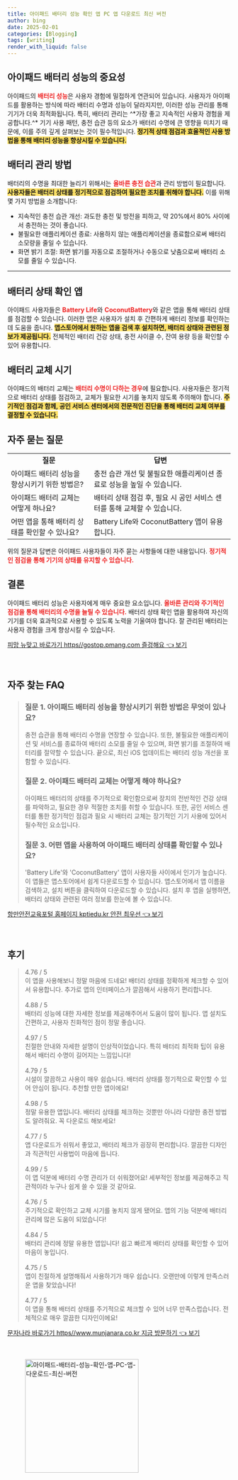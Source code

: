 ```yaml
---
title: 아이패드 배터리 성능 확인 앱 PC 앱 다운로드 최신 버전
author: bing
date: 2025-02-01
categories: [Blogging]
tags: [writing]
render_with_liquid: false
---
```



<h2 id='아이패드 배터리 성능의 중요성'>아이패드 배터리 성능의 중요성</h2>

<p>아이패드의 <b><span style="color: #ee2323;">배터리 성능</span></b>은 사용자 경험에 밀접하게 연관되어 있습니다. 사용자가 아이패드를 활용하는 방식에 따라 배터리 수명과 성능이 달라지지만, 이러한 성능 관리를 통해 기기가 더욱 최적화됩니다. 특히, 배터리 관리는 ^*가장 좋고 지속적인 사용자 경험을 제공합니다.^* 기기 사용 패턴, 충전 습관 등의 요소가 배터리 수명에 큰 영향을 미치기 때문에, 이를 주의 깊게 살펴보는 것이 필수적입니다. <b><span style="background-color: #ffe066;">정기적 상태 점검과 효율적인 사용 방법을 통해 배터리 성능을 향상시킬 수 있습니다.</span></b></p>

<h2 id='배터리 관리 방법'>배터리 관리 방법</h2>

<p>배터리의 수명을 최대한 늘리기 위해서는 <b><span style="color: #ee2323;">올바른 충전 습관</span></b>과 관리 방법이 필요합니다. <b><span style="background-color: #ffe066;">사용자들은 배터리 상태를 정기적으로 점검하여 필요한 조치를 취해야 합니다.</span></b> 이를 위해 몇 가지 방법을 소개합니다:</p>

<ul>
    <li>지속적인 충전 습관 개선: 과도한 충전 및 방전을 피하고, 약 20%에서 80% 사이에서 충전하는 것이 좋습니다.</li>
    <li>불필요한 애플리케이션 종료: 사용하지 않는 애플리케이션을 종료함으로써 배터리 소모량을 줄일 수 있습니다.</li>
    <li>화면 밝기 조절: 화면 밝기를 자동으로 조절하거나 수동으로 낮춤으로써 배터리 소모를 줄일 수 있습니다.</li>
</ul>

<hr />

<h2 id='배터리 상태 확인 앱'>배터리 상태 확인 앱</h2>

<p>아이패드 사용자들은 <b><span style="color: #ee2323;">Battery Life</span></b>와 <b><span style="color: #ee2323;">CoconutBattery</span></b>와 같은 앱을 통해 배터리 상태를 점검할 수 있습니다. 이러한 앱은 사용자가 설치 후 간편하게 배터리 정보를 확인하는 데 도움을 줍니다. <b><span style="background-color: #ffe066;">앱스토어에서 원하는 앱을 검색 후 설치하면, 배터리 상태와 관련된 정보가 제공됩니다.</span></b> 전체적인 배터리 건강 상태, 충전 사이클 수, 잔여 용량 등을 확인할 수 있어 유용합니다.</p>

<h2 id='배터리 교체 시기'>배터리 교체 시기</h2>

<p>아이패드의 배터리 교체는 <b><span style="color: #ee2323;">배터리 수명이 다하는 경우</span></b>에 필요합니다. 사용자들은 정기적으로 배터리 상태를 점검하고, 교체가 필요한 시기를 놓치지 않도록 주의해야 합니다. <b><span style="background-color: #ffe066;">주기적인 점검과 함께, 공인 서비스 센터에서의 전문적인 진단을 통해 배터리 교체 여부를 결정할 수 있습니다.</span></b></p>

<h2 id='자주 묻는 질문'>자주 묻는 질문</h2>

<table>
    <tr>
        <td style="text-align: center; height: 17px;"><b>질문</b></td>
        <td style="text-align: center; height: 17px;"><b>답변</b></td>
    </tr>
    <tr>
        <td>아이패드 배터리 성능을 향상시키기 위한 방법은?</td>
        <td>충전 습관 개선 및 불필요한 애플리케이션 종료로 성능을 높일 수 있습니다.</td>
    </tr>
    <tr>
        <td>아이패드 배터리 교체는 어떻게 하나요?</td>
        <td>배터리 상태 점검 후, 필요 시 공인 서비스 센터를 통해 교체할 수 있습니다.</td>
    </tr>
    <tr>
        <td>어떤 앱을 통해 배터리 상태를 확인할 수 있나요?</td>
        <td>Battery Life와 CoconutBattery 앱이 유용합니다.</td>
    </tr>
</table>

<p>위의 질문과 답변은 아이패드 사용자들이 자주 묻는 사항들에 대한 내용입니다. <b><span style="color: #ee2323;">정기적인 점검을 통해 기기의 상태를 유지할 수 있습니다.</span></b></p>

<h2 id='결론'>결론</h2>

<p>아이패드 배터리 성능은 사용자에게 매우 중요한 요소입니다. <b><span style="color: #ee2323;">올바른 관리와 주기적인 점검을 통해 배터리의 수명을 늘릴 수 있습니다.</span></b> 배터리 상태 확인 앱을 활용하여 자신의 기기를 더욱 효과적으로 사용할 수 있도록 노력을 기울여야 합니다. 잘 관리된 배터리는 사용자 경험을 크게 향상시킬 수 있습니다.</p>


<p><a class="click-button" title="피망 뉴맞고 바로가기 https//gostop.pmang.com 즐겅해요" href="https://afficreate.github.io/posts/%ED%94%BC%EB%A7%9D-%EB%89%B4%EB%A7%9E%EA%B3%A0-%EB%B0%94%EB%A1%9C%EA%B0%80%EA%B8%B0-httpsgostop.pmang.com-%EC%A6%90%EA%B2%85%ED%95%B4%EC%9A%94/" rel="dofollow">피망 뉴맞고 바로가기 https//gostop.pmang.com 즐겅해요 👈 보기</a></p><br>
<h2 id='자주_찾는_FAQ'>자주 찾는 FAQ</h2>
<div itemscope="" itemtype="https://schema.org/FAQPage"> 
<blockquote> 
<div itemscope="" itemprop="mainEntity" itemtype="https://schema.org/Question"> 
<h3 itemprop="name">질문 1. 아이패드 배터리 성능을 향상시키기 위한 방법은 무엇이 있나요?</h3> 
<div itemscope="" itemprop="acceptedAnswer" itemtype="https://schema.org/Answer"> 
<span itemprop="text"> 
<p>충전 습관을 통해 배터리 수명을 연장할 수 있습니다. 또한, 불필요한 애플리케이션 및 서비스를 종료하여 배터리 소모를 줄일 수 있으며, 화면 밝기를 조절하여 배터리를 절약할 수 있습니다. 끝으로, 최신 iOS 업데이트는 배터리 성능 개선을 포함할 수 있습니다.</p> 
</span> 
</div> 
</div> 

<div itemscope="" itemprop="mainEntity" itemtype="https://schema.org/Question"> 
<h3 itemprop="name">질문 2. 아이패드 배터리 교체는 어떻게 해야 하나요?</h3> 
<div itemscope="" itemprop="acceptedAnswer" itemtype="https://schema.org/Answer"> 
<span itemprop="text"> 
<p>아이패드 배터리의 상태를 주기적으로 확인함으로써 장치의 전반적인 건강 상태를 파악하고, 필요한 경우 적절한 조치를 취할 수 있습니다. 또한, 공인 서비스 센터를 통한 정기적인 점검과 필요 시 배터리 교체는 장기적인 기기 사용에 있어서 필수적인 요소입니다.</p> 
</span> 
</div> 
</div> 

<div itemscope="" itemprop="mainEntity" itemtype="https://schema.org/Question"> 
<h3 itemprop="name">질문 3. 어떤 앱을 사용하여 아이패드 배터리 상태를 확인할 수 있나요?</h3> 
<div itemscope="" itemprop="acceptedAnswer" itemtype="https://schema.org/Answer"> 
<span itemprop="text"> 
<p>'Battery Life'와 'CoconutBattery' 앱이 사용자들 사이에서 인기가 높습니다. 이 앱들은 앱스토어에서 쉽게 다운로드할 수 있습니다. 앱스토어에서 앱 이름을 검색하고, 설치 버튼을 클릭하여 다운로드할 수 있습니다. 설치 후 앱을 실행하면, 배터리 상태와 관련된 여러 정보를 한눈에 볼 수 있습니다.</p> 
</span> 
</div> 
</div> 

</blockquote> 
</div>
<p><a class="click-button" title="항만안전교육포털 홈페이지 kptiedu.kr 안전 최우선" href="https://afficreate.github.io/posts/%ED%95%AD%EB%A7%8C%EC%95%88%EC%A0%84%EA%B5%90%EC%9C%A1%ED%8F%AC%ED%84%B8-%ED%99%88%ED%8E%98%EC%9D%B4%EC%A7%80-kptiedu.kr-%EC%95%88%EC%A0%84-%EC%B5%9C%EC%9A%B0%EC%84%A0/" rel="dofollow">항만안전교육포털 홈페이지 kptiedu.kr 안전 최우선 👈 보기</a></p><br>
<h2 id='후기'>후기</h2>
<div itemscope itemtype="https://schema.org/Product">
  <blockquote>
  <div itemprop="review" itemscope itemtype="https://schema.org/Review">
      <div itemprop="reviewRating" itemscope itemtype="https://schema.org/Rating"> <span itemprop="ratingValue">4.76</span> / <span itemprop="bestRating">5</span> </div>
      <span itemprop="reviewBody">이 앱을 사용해보니 정말 마음에 드네요! 배터리 상태를 정확하게 체크할 수 있어서 유용합니다. 추가로 앱의 인터페이스가 깔끔해서 사용하기 편리합니다.</span>
  </div>
  <br>
  <div itemprop="review" itemscope itemtype="https://schema.org/Review">
      <div itemprop="reviewRating" itemscope itemtype="https://schema.org/Rating"> <span itemprop="ratingValue">4.88</span> / <span itemprop="bestRating">5</span> </div>
      <span itemprop="reviewBody">배터리 성능에 대한 자세한 정보를 제공해주어서 도움이 많이 됩니다. 앱 설치도 간편하고, 사용자 친화적인 점이 정말 좋습니다.</span>
  </div>
  <br>
  <div itemprop="review" itemscope itemtype="https://schema.org/Review">
      <div itemprop="reviewRating" itemscope itemtype="https://schema.org/Rating"> <span itemprop="ratingValue">4.97</span> / <span itemprop="bestRating">5</span> </div>
      <span itemprop="reviewBody">친절한 안내와 자세한 설명이 인상적이었습니다. 특히 배터리 최적화 팁이 유용해서 배터리 수명이 길어지는 느낌입니다!</span>
  </div>
  <br>
  <div itemprop="review" itemscope itemtype="https://schema.org/Review">
      <div itemprop="reviewRating" itemscope itemtype="https://schema.org/Rating"> <span itemprop="ratingValue">4.79</span> / <span itemprop="bestRating">5</span> </div>
      <span itemprop="reviewBody">시설이 깔끔하고 사용이 매우 쉽습니다. 배터리 상태를 정기적으로 확인할 수 있어 안심이 됩니다. 추천할 만한 앱이에요!</span>
  </div>
  <br>
  <div itemprop="review" itemscope itemtype="https://schema.org/Review">
      <div itemprop="reviewRating" itemscope itemtype="https://schema.org/Rating"> <span itemprop="ratingValue">4.98</span> / <span itemprop="bestRating">5</span> </div>
      <span itemprop="reviewBody">정말 유용한 앱입니다. 배터리 상태를 체크하는 것뿐만 아니라 다양한 충전 방법도 알려줘요. 꼭 다운로드 해보세요!</span>
  </div>
  <br>
  <div itemprop="review" itemscope itemtype="https://schema.org/Review">
      <div itemprop="reviewRating" itemscope itemtype="https://schema.org/Rating"> <span itemprop="ratingValue">4.77</span> / <span itemprop="bestRating">5</span> </div>
      <span itemprop="reviewBody">앱 다운로드가 쉬워서 좋았고, 배터리 체크가 굉장히 편리합니다. 깔끔한 디자인과 직관적인 사용법이 마음에 듭니다.</span>
  </div>
  <br>
  <div itemprop="review" itemscope itemtype="https://schema.org/Review">
      <div itemprop="reviewRating" itemscope itemtype="https://schema.org/Rating"> <span itemprop="ratingValue">4.99</span> / <span itemprop="bestRating">5</span> </div>
      <span itemprop="reviewBody">이 앱 덕분에 배터리 수명 관리가 더 쉬워졌어요! 세부적인 정보를 제공해주고 직관적이라 누구나 쉽게 쓸 수 있을 것 같아요.</span>
  </div>
  <br>
  <div itemprop="review" itemscope itemtype="https://schema.org/Review">
      <div itemprop="reviewRating" itemscope itemtype="https://schema.org/Rating"> <span itemprop="ratingValue">4.76</span> / <span itemprop="bestRating">5</span> </div>
      <span itemprop="reviewBody">주기적으로 확인하고 교체 시기를 놓치지 않게 됐어요. 앱의 기능 덕분에 배터리 관리에 많은 도움이 되었습니다!</span>
  </div>
  <br>
  <div itemprop="review" itemscope itemtype="https://schema.org/Review">
      <div itemprop="reviewRating" itemscope itemtype="https://schema.org/Rating"> <span itemprop="ratingValue">4.84</span> / <span itemprop="bestRating">5</span> </div>
      <span itemprop="reviewBody">배터리 관리에 정말 유용한 앱입니다! 쉽고 빠르게 배터리 상태를 확인할 수 있어 마음이 놓입니다.</span>
  </div>
  <br>
  <div itemprop="review" itemscope itemtype="https://schema.org/Review">
      <div itemprop="reviewRating" itemscope itemtype="https://schema.org/Rating"> <span itemprop="ratingValue">4.75</span> / <span itemprop="bestRating">5</span> </div>
      <span itemprop="reviewBody">앱이 친절하게 설명해줘서 사용하기가 매우 쉽습니다. 오랜만에 이렇게 만족스러운 앱을 찾았습니다!</span>
  </div>
  <br>
  <div itemprop="review" itemscope itemtype="https://schema.org/Review">
      <div itemprop="reviewRating" itemscope itemtype="https://schema.org/Rating"> <span itemprop="ratingValue">4.77</span> / <span itemprop="bestRating">5</span> </div>
      <span itemprop="reviewBody">이 앱을 통해 배터리 상태를 주기적으로 체크할 수 있어 너무 만족스럽습니다. 전체적으로 매우 깔끔한 디자인이에요!</span>
  </div>
  </blockquote>
</div>
<p><a class="click-button" title="문자나라 바로가기 https//www.munjanara.co.kr 지금 방문하기" href="https://afficreate.github.io/posts/%EB%AC%B8%EC%9E%90%EB%82%98%EB%9D%BC-%EB%B0%94%EB%A1%9C%EA%B0%80%EA%B8%B0-httpswww.munjanara.co.kr-%EC%A7%80%EA%B8%88-%EB%B0%A9%EB%AC%B8%ED%95%98%EA%B8%B0/" rel="dofollow">문자나라 바로가기 https//www.munjanara.co.kr 지금 방문하기 👈 보기</a></p><br>
<figure class="image"><img src="https://afficreate.github.io/assets/img/thumbnail/아이패드-배터리-성능-확인-앱-PC-앱-다운로드-최신-버전.webp" alt="아이패드-배터리-성능-확인-앱-PC-앱-다운로드-최신-버전" width="256" height="256"></figure>